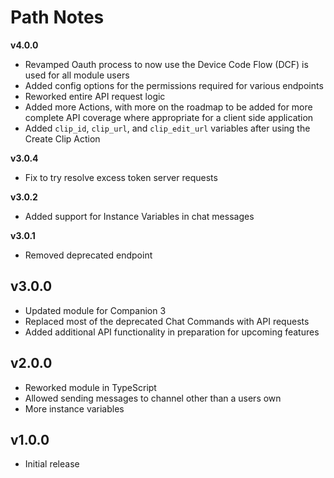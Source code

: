 # Path Notes

**v4.0.0**
- Revamped Oauth process to now use the Device Code Flow (DCF) is used for all module users
- Added config options for the permissions required for various endpoints
- Reworked entire API request logic
- Added more Actions, with more on the roadmap to be added for more complete API coverage where appropriate for a client side application
- Added `clip_id`, `clip_url`, and `clip_edit_url` variables after using the Create Clip Action

**v3.0.4**
- Fix to try resolve excess token server requests

**v3.0.2**
- Added support for Instance Variables in chat messages

**v3.0.1**
- Removed deprecated endpoint 

## v3.0.0
- Updated module for Companion 3
- Replaced most of the deprecated Chat Commands with API requests
- Added additional API functionality in preparation for upcoming features

## v2.0.0
- Reworked module in TypeScript
- Allowed sending messages to channel other than a users own
- More instance variables

## v1.0.0
- Initial release
